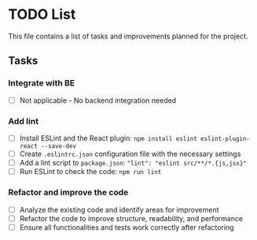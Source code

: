 # TODO List

This file contains a list of tasks and improvements planned for the project.

## Tasks

### Integrate with BE

- [ ] Not applicable - No backend integration needed

### Add lint

- [ ] Install ESLint and the React plugin: `npm install eslint eslint-plugin-react --save-dev`
- [ ] Create `.eslintrc.json` configuration file with the necessary settings
- [ ] Add a lint script to `package.json`: `"lint": "eslint src/**/*.{js,jsx}"`
- [ ] Run ESLint to check the code: `npm run lint`

### Refactor and improve the code

- [ ] Analyze the existing code and identify areas for improvement
- [ ] Refactor the code to improve structure, readability, and performance
- [ ] Ensure all functionalities and tests work correctly after refactoring
